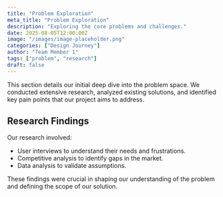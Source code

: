 ```yaml
---
title: "Problem Exploration"
meta_title: "Problem Exploration"
description: "Exploring the core problems and challenges."
date: 2025-08-05T12:00:00Z
image: "/images/image-placeholder.png"
categories: ["Design Journey"]
author: "Team Member 1"
tags: ["problem", "research"]
draft: false
---
```


This section details our initial deep dive into the problem space. We conducted extensive research, analyzed existing solutions, and identified key pain points that our project aims to address.

## Research Findings

Our research involved:

*   User interviews to understand their needs and frustrations.
*   Competitive analysis to identify gaps in the market.
*   Data analysis to validate assumptions.

These findings were crucial in shaping our understanding of the problem and defining the scope of our solution.